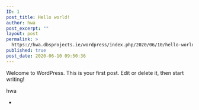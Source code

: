 ```yaml
---
ID: 1
post_title: Hello world!
author: hwa
post_excerpt: ""
layout: post
permalink: >
  https://hwa.dbsprojects.ie/wordpress/index.php/2020/06/10/hello-world/
published: true
post_date: 2020-06-10 09:50:36
---
```

<!-- wp:paragraph -->
<p>Welcome to WordPress. This is your first post. Edit or delete it, then start writing!</p>
<!-- /wp:paragraph -->

<!-- wp:paragraph -->
<p>hwa</p>
<!-- /wp:paragraph -->

<!-- wp:paragraph -->
<p></p>
<!-- /wp:paragraph -->

<!-- wp:list -->
<ul><li></li></ul>
<!-- /wp:list -->

<!-- wp:paragraph -->
<p></p>
<!-- /wp:paragraph -->